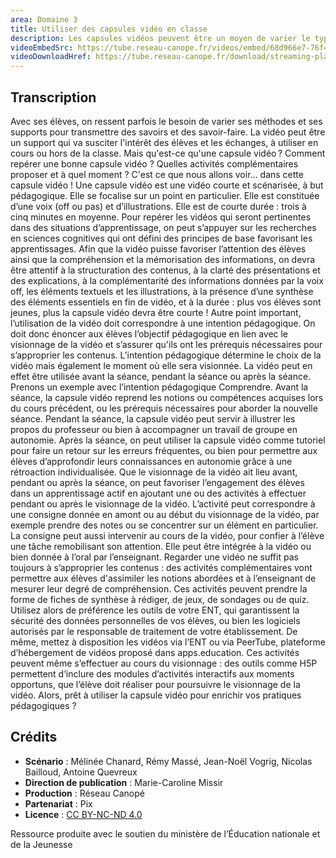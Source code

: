 ```yaml
---
area: Domaine 3
title: Utiliser des capsules vidéo en classe
description: Les capsules vidéos peuvent être un moyen de varier le type de ressources pédagogiques proposées à ses élèves. Comment s'en saisir et les utiliser en classe ?
videoEmbedSrc: https://tube.reseau-canope.fr/videos/embed/68d966e7-76f4-4ff2-8544-ab9a86c1b815
videoDownloadHref: https://tube.reseau-canope.fr/download/streaming-playlists/hls/videos/68d966e7-76f4-4ff2-8544-ab9a86c1b815-1080-fragmented.mp4
---
```


## Transcription

Avec ses élèves, on ressent parfois le besoin de varier ses méthodes et ses supports pour transmettre des savoirs et des savoir-faire.
La vidéo peut être un support qui va susciter l'intérêt des élèves et les échanges, à utiliser en cours ou hors de la classe.
Mais qu'est-ce qu'une capsule vidéo ?
Comment repérer une bonne capsule vidéo ?
Quelles activités complémentaires proposer et à quel moment ?
C'est ce que nous allons voir... dans cette capsule vidéo !
Une capsule vidéo est une vidéo courte et scénarisée, à but pédagogique.
Elle se focalise sur un point en particulier.
Elle est constituée d’une voix (off ou pas) et d’illustrations.
Elle est de courte durée : trois à cinq minutes en moyenne.
Pour repérer les vidéos qui seront pertinentes dans des situations d’apprentissage, on peut s’appuyer sur les recherches en sciences cognitives qui ont défini des principes de base favorisant les apprentissages.
Afin que la vidéo puisse favoriser l’attention des élèves ainsi que la compréhension et la mémorisation des informations, on devra être attentif à la structuration des contenus, à la clarté des présentations et des explications, à la complémentarité des informations données par la voix off, les éléments textuels et les illustrations, à la présence d’une synthèse des éléments essentiels en fin de vidéo, et à la durée : plus vos élèves sont jeunes, plus la capsule vidéo devra être courte !
Autre point important, l’utilisation de la vidéo doit correspondre à une intention pédagogique.
On doit donc énoncer aux élèves l’objectif pédagogique en lien avec le visionnage de la vidéo et s’assurer qu'ils ont les prérequis nécessaires pour s’approprier les contenus.
L’intention pédagogique détermine le choix de la vidéo mais également le moment où elle sera visionnée. La vidéo peut en effet être utilisée avant la séance, pendant la séance ou après la séance.
Prenons un exemple avec l’intention pédagogique Comprendre.
Avant la séance, la capsule vidéo reprend les notions ou compétences acquises lors du cours précédent, ou les prérequis nécessaires pour aborder la nouvelle séance.
Pendant la séance, la capsule vidéo peut servir à illustrer les propos du professeur ou bien à accompagner un travail de groupe en autonomie.
Après la séance, on peut utiliser la capsule vidéo comme tutoriel pour faire un retour sur les erreurs fréquentes, ou bien pour permettre aux élèves d’approfondir leurs connaissances en autonomie grâce à une rétroaction individualisée.
Que le visionnage de la vidéo ait lieu avant, pendant ou après la séance, on peut favoriser l’engagement des élèves dans un apprentissage actif en ajoutant une ou des activités à effectuer pendant ou après le visionnage de la vidéo.
L’activité peut correspondre à une consigne donnée en amont ou au début du visionnage de la vidéo, par exemple prendre des notes ou se concentrer sur un élément en particulier.
La consigne peut aussi intervenir au cours de la vidéo, pour confier à l’élève une tâche remobilisant son attention. Elle peut être intégrée à la vidéo ou bien donnée à l’oral par l’enseignant.
Regarder une vidéo ne suffit pas toujours à s’approprier les contenus : des activités complémentaires vont permettre aux élèves d'assimiler les notions abordées et à l’enseignant de mesurer leur degré de compréhension.
 Ces activités peuvent prendre la forme de fiches de synthèse à rédiger, de jeux, de sondages ou de quiz.
Utilisez alors de préférence les outils de votre ENT, qui garantissent la sécurité des données personnelles de vos élèves, ou bien les logiciels autorisés par le responsable de traitement de votre établissement.
De même, mettez à disposition les vidéos via l’ENT ou via PeerTube, plateforme d’hébergement de vidéos proposé dans apps.education.
Ces activités peuvent même s’effectuer au cours du visionnage : des outils comme H5P permettent d’inclure des modules d’activités interactifs aux moments opportuns, que l’élève doit réaliser pour poursuivre le visionnage de la vidéo.
Alors, prêt à utiliser la capsule vidéo pour enrichir vos pratiques pédagogiques ?

## Crédits

- **Scénario** : Mélinée Chanard, Rémy Massé, Jean-Noël Vogrig, Nicolas Bailloud, Antoine Quevreux
- **Direction de publication** : Marie-Caroline Missir
- **Production** : Réseau Canopé
- **Partenariat** : Pix
- **Licence** : [CC BY-NC-ND 4.0](https://creativecommons.org/licenses/by-nc-nd/4.0/deed.fr)

Ressource produite avec le soutien du ministère de l’Éducation nationale et de la Jeunesse
